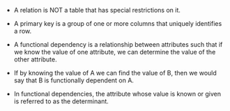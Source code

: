- A relation is NOT a table that has special restrictions on it.

- A primary key is a group of one or more columns that uniquely identifies a row.

- A functional dependency is a relationship between attributes such that if we know the value of one attribute, we can determine the value of the other attribute.
- If by knowing the value of A we can find the value of B, then we would say that B is functionally dependent on A.

- In functional dependencies, the attribute whose value is known or given is referred to as the determinant.


